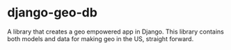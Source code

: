 # django-geo-db

A library that creates a geo empowered app in Django. This library contains both models and data for making geo in the US, straight forward.
